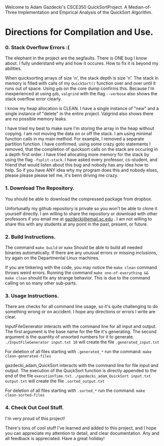 Welcome to Adam Gazdecki's CSCE350 QuickSortProject.
A Median-of-Three Implementation and Empirical Analysis of the QuickSort Algorithm.
# Directions for Compilation and Use.
### 0. Stack Overflow Errors :(
The elephant in the project are the segfaults. There is ONE bug I know about. I fully understand why and how it occures. How to fix it is beyond my abilities.

When quicksorting arrays of size 'n', the stack depth is size 'n'. The stack in memory is filled with calls of my `QuickSort()` function over and over until it runs out of space. Using `gdb` on the core dump confirms this. Because I'm inexperienced at using `gdb`, `valgrind` with the flag `--verbose` also shows the stack overflow error clearly.

I know my heap allocation is CLEAN. I have a single instance of "new" and a single instance of "delete" in the entire project. Valgrind also shows there are no possible memory leaks.

I have tried my best to make sure I'm storing the array in the heap without copying. I am not moving the data on or off the stack. I am using minimal function calls in my main method. For example, I removed a separate partition function. I have confirmed, using some crazy goto statements I removed, that the completion of quicksort calls on the stack are occuring in a depth first order. I have tried allocating more memory for the stack by using the flag `-fsplit-stack`. I have asked every professor, cs-student, and friend that would listen about this bug and nobody has any idea how to help. So if you have ANY idea why my program does this and nobody elses, please please please tell me, it's benn driving me crazy.
### 1. Download The Repository.
You should be able to download the compressed package from dropbox.

Unfortunatly my github repository is private so you won't be able to clone it yourself directly. I am willing to share the repository or download with other professors if you email me at gazdecki@email.sc.edu . I am not willing to share this with any students at any point in the past, present, or future.
### 2. Build Instructions.
The command
`make build` or `make`
Should be able to build all needed binaries automatically. If there are any unusual errors or missing inclusions, try again on the Departmental Linux machines.

If you are tinkering with the code, you may notice the
`make clean`
command throws weird errors. Running the command
`make one-of-everything && make clean`
should fix any strange behavior. This is due to the command calling on so many other sub-parts.
### 3. Usage Instructions.
There are checks for all command line usage, so it's quite challenging to do something wrong or on accident. 
I hope any directions or errors I write are clear.

InputFileGenerator interacts with the command line for all input and output.
The first argument is the base name for the file it's generating.
The second argument is the quantity of unsorted numbers for it to generate.
`./InputFileGenerator input.txt 10` will create the file `.generated_input.txt`

For deletion of all files starting with `.generated_*` run the command:
`make clean-generated-files`

gazdecki_adam_QuickSort interacts with the command line for file input and output.
The execution of the QuickSort function is directly appended to the end of the file `executionTime.txt`.
`./gazdecki_adam_QuickSort input.txt output.txt` will create the file `.sorted_output.txt`

For deletion of all files starting with `.sorted_*` run the command:
`make clean-sorted-files`
### 4. Check Out Cool Stuff.
I'm very proud of this project!

There's tons of cool stuff I've learned and added to this project, and I hope you can appreciate my attention to detail, and clear documentation.
Any and all feedback is appreciated. Have a great holiday!
